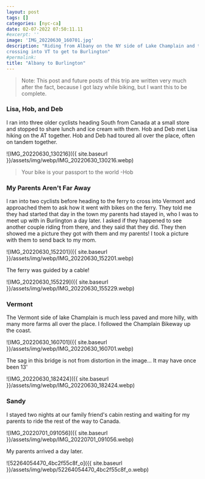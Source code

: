 ```yaml
---
layout: post
tags: []
categories: [nyc-ca]
date: 02-07-2022 07:50:11.11
#excerpt: ''
image: 'IMG_20220630_160701.jpg'
description: "Riding from Albany on the NY side of Lake Champlain and then
crossing into VT to get to Burlington"
#permalink:
title: "Albany to Burlington"
---
```


> Note: This post and future posts of this trip are written very much after the
fact, because I got lazy while biking, but I want this to be complete.

### Lisa, Hob, and Deb

I ran into three older cyclists heading South from Canada at a small store and
stopped to share lunch and ice cream with them. Hob and Deb met Lisa hiking on
the AT together. Hob and Deb had toured all over the place, often on tandem
together.

![IMG_20220630_130216]({{ site.baseurl }}/assets/img/webp/IMG_20220630_130216.webp)

> Your bike is your passport to the world
> -Hob

### My Parents Aren't Far Away

I ran into two cyclists before heading to the ferry to cross into Vermont and
approached them to ask how it went with bikes on the ferry. They told me they
had started that day in the town my parents had stayed in, who I was to meet up
with in Burlington a day later. I asked if they happened to see another couple
riding from there, and they said that they did. They then showed me a picture
they got with them and my parents! I took a picture with them to send back to
my mom.

![IMG_20220630_152201]({{ site.baseurl }}/assets/img/webp/IMG_20220630_152201.webp)

The ferry was guided by a cable!

![IMG_20220630_155229]({{ site.baseurl }}/assets/img/webp/IMG_20220630_155229.webp)

### Vermont

The Vermont side of lake Champlain is much less paved and more hilly, with many
more farms all over the place. I followed the Champlain Bikeway up the coast.

![IMG_20220630_160701]({{ site.baseurl }}/assets/img/webp/IMG_20220630_160701.webp)

The sag in this bridge is not from distortion in the image... It may have once
been 13'

![IMG_20220630_182424]({{ site.baseurl }}/assets/img/webp/IMG_20220630_182424.webp)

### Sandy

I stayed two nights at our family friend's cabin resting and waiting for my
parents to ride the rest of the way to Canada.

![IMG_20220701_091056]({{ site.baseurl }}/assets/img/webp/IMG_20220701_091056.webp)

My parents arrived a day later.

![52264054470_4bc2f55c8f_o]({{ site.baseurl }}/assets/img/webp/52264054470_4bc2f55c8f_o.webp)
